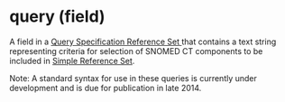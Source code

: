 # query (field)

A field in a [Query Specification Reference Set ](<../../../5 reference-set-release-files-specification/5.2 reference-set-types/5.2.1 content-reference-sets/5.2.1.7-query-specification-reference-set.md>)that contains a text string representing criteria for selection of SNOMED CT components to be included in [Simple Reference Set](<../../../5 reference-set-release-files-specification/5.2 reference-set-types/5.2.1 content-reference-sets/5.2.1.1-simple-reference-set.md>).

Note: A standard syntax for use in these queries is currently under development and is due for publication in late 2014.
